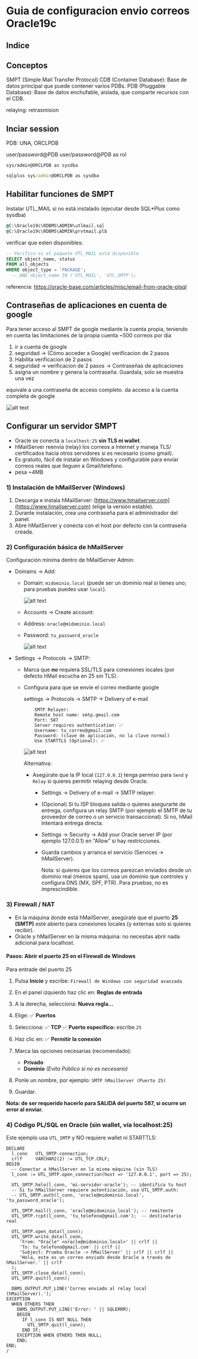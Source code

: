 # Guia de configuracion envio correos Oracle19c

## Indice

## Conceptos

SMPT (Simple Mail Transfer Protocol)
CDB (Container Database): Base de datos principal que puede contener varios PDBs.
PDB (Pluggable Database): Base de datos enchufable, aislada, que comparte recursos con el CDB.

relaying: retrasmision

## Inciar session

PDB: UNA, ORCLPDB

user/password@PDB
user/password@PDB as rol

```sql+
sys/admin@ORCLPDB as sysdba
```

```cmd
sqlplus sys/admin@ORCLPDB as sysdba
```

## Habilitar funciones de SMPT

Instalar UTL_MAIL si no está instalado (ejecutar desde SQL*Plus como sysdba)

```cmd
@C:\Oracle19c\RDBMS\ADMIN\utlmail.sql
@C:\Oracle19c\RDBMS\ADMIN\prvtmail.plb
```

verificar que esten disponibles:

```sql
-- Verifica si el paquete UTL_MAIL está disponible
SELECT object_name, status
FROM all_objects
WHERE object_type = 'PACKAGE';
  -- AND object_name IN ('UTL_MAIL', 'UTL_SMTP');
```

referencia: <https://oracle-base.com/articles/misc/email-from-oracle-plsql>

## Contraseñas de aplicaciones en cuenta de google

Para tener acceso al SMPT de google mediante la cuenta propia, teniendo en cuenta las limitaciones de la propia cuenta ~500 correos por dia

1. ir a cuenta de google
2. seguridad -> (Cómo acceder a Google) verificacion de 2 pasos
3. Habilita verificacion de 2 pasos
4. seguridad -> verificacion de 2 pasos -> Contraseñas de aplicaciones
5. asigna un nombre y genera la contraseña. Guardala, solo se muestra una vez

equivale a una contraseña de acceso completo. da acceso a la cuenta completa de google

![alt text](image-2.png)

## Configurar un servidor SMPT

* Oracle se conecta a `localhost:25` **sin TLS ni wallet**.
* hMailServer reenvía (relay) los correos a Internet y maneja TLS/ certificados hacia otros servidores si es necesario (como gmail).
* Es gratuito, fácil de instalar en Windows y configurable para enviar correos reales que lleguen a Gmail/telefono.
* pesa ~4MB

### 1) Instalación de hMailServer (Windows)

1. Descarga e instala hMailServer: [https://www.hmailserver.com](https://www.hmailserver.com) (elige la versión estable).
2. Durante instalación, crea una contraseña para el administrador del panel.
3. Abre hMailServer y conecta con el host por defecto con la contraseña creada.

### 2) Configuración básica de hMailServer

Configuración mínima dentro de hMailServer Admin:

* Domains → Add:

  * Domain: `midominio.local` (puede ser un dominio real si tienes uno; para pruebas puedes usar `local`).

    ![alt text](image.png)

  * Accounts → Create account:
  * Address: `oracle@midominio.local`
  * Password: `tu_password_oracle`

    ![alt text](image-1.png)

* Settings → Protocols → SMTP:

  * Marca que **no** requiera SSL/TLS para conexiones locales (por defecto hMail escucha en 25 sin TLS).
  * Configura para que se envie el correo mediante google

    settings → Protocols → SMTP → Delivery of e-mail

    ```
        SMTP Relayer:
        Remote host name: smtp.gmail.com
        Port: 587
        Server requires authentication: ✅
        Username: tu_correo@gmail.com
        Password: (clave de aplicación, no la clave normal)
        Use STARTTLS (Optional): ✅
    ```

    ![alt text](image-3.png)

    Alternativa:
    * Asegúrate que la IP local (`127.0.0.1`) tenga permiso para `Send` y `Relay` si quieres permitir relaying desde Oracle.
      * Settings → Delivery of e-mail → SMTP relayer:

      * (Opcional) Si tu ISP bloquea salida o quieres asegurarte de entrega, configura un relay SMTP (por ejemplo el SMTP de tu proveedor de correo o un servicio transaccional). Si no, hMail intentará entrega directa.
      * Settings → Security → Add your Oracle server IP (por ejemplo 127.0.0.1) en “Allow” si hay restricciones.
      * Guarda cambios y arranca el servicio (Services → hMailServer).

        Nota: si quieres que los correos parezcan enviados desde un dominio real (menos spam), usa un dominio que controles y configura DNS (MX, SPF, PTR). Para pruebas, no es imprescindible.

### 3) Firewall / NAT

* En la máquina donde está hMailServer, asegúrate que el puerto **25 (SMTP)** esté abierto para conexiones locales (y externas solo si quieres recibir).
* Oracle y hMailServer en la misma máquina: no necesitas abrir nada adicional para localhost.

#### Pasos: Abrir el puerto 25 en el Firewall de Windows

Para entrade del puerto 25

1. Pulsa **Inicio** y escribe:
   `Firewall de Windows con seguridad avanzada`
2. En el panel izquierdo haz clic en:
   **Reglas de entrada**
3. A la derecha, selecciona:
   **Nueva regla...**
4. Elige:
   ✅ **Puertos**
5. Selecciona:
   ✅ **TCP**
   ✅ **Puerto específico:** escribe `25`
6. Haz clic en:
   ✅ **Permitir la conexión**
7. Marca las opciones necesarias (recomendado):

   * **Privado**
   * **Dominio**
     *(Evita Público si no es necesario)*
8. Ponle un nombre, por ejemplo:
   `SMTP hMailServer (Puerto 25)`
9. Guardar.

**Nota: de ser requerido hacerlo para SALIDA del puerto 587, si ocurre un error al enviar.**

### 4) Código PL/SQL en Oracle (sin wallet, vía localhost:25)

Este ejemplo usa `UTL_SMTP` y NO requiere wallet ni STARTTLS:

```plsql
DECLARE
  l_conn   UTL_SMTP.connection;
  crlf     VARCHAR2(2) := UTL_TCP.CRLF;
BEGIN
  -- Conectar a hMailServer en la misma máquina (sin TLS)
  l_conn := UTL_SMTP.open_connection(host => '127.0.0.1', port => 25);

  UTL_SMTP.helo(l_conn, 'mi-servidor-oracle'); -- identifica tu host
  -- Si tu hMailServer requiere autenticación, usa UTL_SMTP.auth:
  -- UTL_SMTP.auth(l_conn, 'oracle@midominio.local', 'tu_password_oracle');

  UTL_SMTP.mail(l_conn, 'oracle@midominio.local'); -- remitente
  UTL_SMTP.rcpt(l_conn, 'tu_telefono@gmail.com');  -- destinatario real

  UTL_SMTP.open_data(l_conn);
  UTL_SMTP.write_data(l_conn,
     'From: "Oracle" <oracle@midominio.local>' || crlf ||
     'To: tu_telefono@gmail.com' || crlf ||
     'Subject: Prueba Oracle -> hMailServer' || crlf || crlf ||
     'Hola, este es un correo enviado desde Oracle a través de hMailServer.' || crlf
  );
  UTL_SMTP.close_data(l_conn);
  UTL_SMTP.quit(l_conn);

  DBMS_OUTPUT.PUT_LINE('Correo enviado al relay local (hMailServer).');
EXCEPTION
  WHEN OTHERS THEN
    DBMS_OUTPUT.PUT_LINE('Error: ' || SQLERRM);
    BEGIN
      IF l_conn IS NOT NULL THEN
        UTL_SMTP.quit(l_conn);
      END IF;
    EXCEPTION WHEN OTHERS THEN NULL;
    END;
END;
/
```
